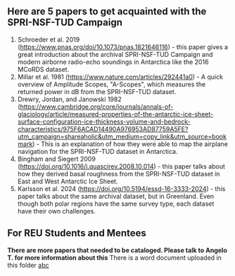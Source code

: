 ## Here are 5 papers to get acquainted with the SPRI-NSF-TUD Campaign

1) Schroeder et al. 2019 (https://www.pnas.org/doi/10.1073/pnas.1821646116) - this paper gives a great introduction about the archival SPRI-NSF-TUD Campaign and modern airborne radio-echo soundings in Antarctica like the 2016 MCoRDS dataset.
2) Millar et al. 1981 (https://www.nature.com/articles/292441a0) - A quick overview of Amplitude Scopes, "A-Scopes", which measures the returned power in dB from the SPRI-NSF-TUD dataset. 
3) Drewry, Jordan, and Janowski 1982 (https://www.cambridge.org/core/journals/annals-of-glaciology/article/measured-properties-of-the-antarctic-ice-sheet-surface-configuration-ice-thickness-volume-and-bedrock-characteristics/975F6ACAD14490A976953AD87759A5FE?utm_campaign=shareaholic&utm_medium=copy_link&utm_source=bookmark) - This is an explanation of how they were able to map the airplane navigation for the SPRI-NSF-TUD dataset in Antarctica.
4) Bingham and Siegert 2009 (https://doi.org/10.1016/j.quascirev.2008.10.014) - this paper talks about how they derived basal roughness from the SPRI-NSF-TUD dataset in East and West Antarctic Ice Sheet. 
5) Karlsson et al. 2024 (https://doi.org/10.5194/essd-16-3333-2024) - this paper talks about the same archival dataset, but in Greenland. Even though both polar regions have the same survey type, each dataset have their own challenges.

## For REU Students and Mentees
__There are more papers that needed to be cataloged. Please talk to Angelo T. for more information about this__
There is a word document uploaded in this folder [abc](BlankCoverSheet.docx)
